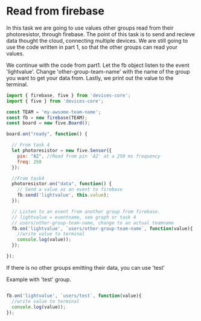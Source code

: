 # Read from firebase

In this task we are going to use values other groups read from their photoresistor, through firebase. The point of this task is to send and recieve data thought the cloud, connecting multiple devices. We are still going to use the code written in part 1, so that the other groups can read your values.


We continue with the code from part1. Let the fb object listen to the event 'lightvalue'. Change 'other-group-team-name' with the name of the group you want to get your data from. Lastly, we print out the value to the terminal.


```js
import { firebase, five } from 'devices-core';
import { five } from 'devices-core';

const TEAM = 'my-awsome-team-name';
const fb = new firebase(TEAM);
const board = new five.Board();

board.on("ready", function() {

  // From task 4 
  let photoresistor = new five.Sensor({
    pin: "A2", //Read from pin 'A2' at a 250 ms frequency 
    freq: 250
  });

  //From task4
  photoresistor.on("data", function() {
    // Send a value as an event to firebase
    fb.send('lightvalue', this.value);
  });

  // Listen to an event from another group from firebase.
  // lightvalue = eventname, see graph or task 4
  // users/other-group-team-name, change to an actual teamname 
  fb.on('lightvalue', `users/other-group-team-name`, function(value){
    //write value to terminal
    console.log(value));
  });

});
```


If there is no other groups emitting their data, you can use 'test' 

Example with 'test' group.

```js

fb.on('lightvalue', `users/test`, function(value){
  //write value to terminal
  console.log(value));
});

```